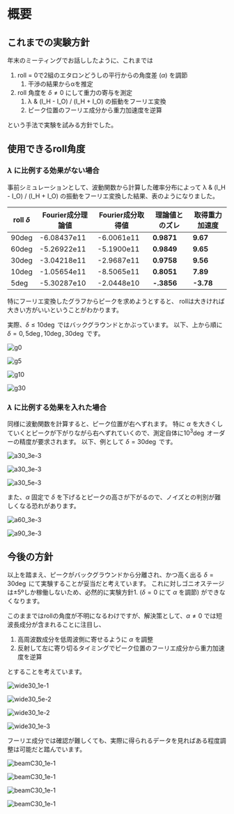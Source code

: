 # 概要

## これまでの実験方針

年末のミーティングでお話ししたように、これまでは

1. roll = 0で2組のエタロンどうしの平行からの角度差 ($α$) を調節
   1. 干渉の結果からαを推定
2. roll 角度を $\delta\neq0$ にして重力の寄与を測定
   1. λ & (I_H - I_O) / (I_H + I_O) の振動をフーリエ変換
   2. ピーク位置のフーリエ成分から重力加速度を逆算

という手法で実験を試みる方針でした。

## 使用できるroll角度

### $\lambda$ に比例する効果がない場合

事前シミュレーションとして、波動関数から計算した確率分布によって λ & (I_H - I_O) / (I_H + I_O) の振動をフーリエ変換した結果、表のようになりました。

| roll $\delta$ | Fourier成分理論値 | Fourier成分取得値 | 理論値とのズレ | 取得重力加速度 |
| - | - | - | - | - |
| 90deg | -6.08437e11 | -6.0061e11 | **0.9871** | **9.67** |
| 60deg | -5.26922e11 | -5.1900e11 | **0.9849** | **9.65** |
| 30deg | -3.04218e11 | -2.9687e11 | **0.9758** | **9.56** |
| 10deg | -1.05654e11 | -8.5065e11 | **0.8051** | **7.89** |
| 5deg | -5.30287e10 | -2.0448e10 | **-.3856** | **-3.78** |

特にフーリエ変換したグラフからピークを求めようとすると、
rollは大きければ大きい方がいいということがわかります。

実際、$\delta\leq10\deg$ ではバックグラウンドとかぶっています。
以下、上から順に $\delta = 0, 5 \deg, 10 \deg, 30 \deg$ です。

![g0](../simulation/oscil_graph/theoretical/fourier/g_mix_0deg_10min_ALPHA1e-3_lmd7e-10to10e-10.png "delta = 0")

![g5](../simulation/oscil_graph/theoretical/fourier/g_mix_5deg_10min_ALPHA1e-3_lmd7e-10to10e-10.png "delta = 5")

![g10](../simulation/oscil_graph/theoretical/fourier/g_mix_10deg_10min_ALPHA1e-3_lmd7e-10to10e-10.png "delta = 10")

![g30](../simulation/oscil_graph/theoretical/fourier/g_mix_30deg_10min_ALPHA1e-3_lmd7e-10to10e-10.png "delta = 30")

### $\lambda$ に比例する効果を入れた場合

同様に波動関数を計算すると、ピーク位置が右へずれます。
特に $\alpha$ を大きくしていくとピークが下がりながら右へずれていくので、測定自体に$10^3\deg$ オーダーの精度が要求されます。
以下、例として $\delta = 30\deg$ です。

![a30_3e-3](../simulation/oscil_graph/theoretical/fourier/mix_mix_30deg_10min_ALPHA1e-3_lmd7e-10to10e-10.png "delta = 30, alpha = 1e-3")

![a30_3e-3](../simulation/oscil_graph/theoretical/fourier/mix_mix_30deg_10min_ALPHA3e-3_lmd7e-10to10e-10.png "delta = 30, alpha = 3e-3")

![a30_5e-3](../simulation/oscil_graph/theoretical/fourier/mix_mix_30deg_10min_ALPHA5e-3_lmd7e-10to10e-10.png "delta = 30, alpha = 5e-3")

また、$\alpha$ 固定で $\delta$ を下げるとピークの高さが下がるので、ノイズとの判別が難しくなる恐れがあります。

![a60_3e-3](../simulation/oscil_graph/theoretical/fourier/mix_mix_60deg_10min_ALPHA3e-3_lmd7e-10to10e-10.png "delta=60, alpha=3e-3")

![a90_3e-3](../simulation/oscil_graph/theoretical/fourier/mix_mix_90deg_10min_ALPHA3e-3_lmd7e-10to10e-10.png "delta=90, alpha=3e-3")

## 今後の方針

以上を踏まえ、ピークがバックグラウンドから分離され、かつ高く出る $\delta=30\deg$ にて実験することが妥当だと考えています。
これに対しゴニオステージは±5ºしか稼働しないため、必然的に実験方針1. ($\delta=0$ にて $\alpha$ を調節) ができなくなります。

このままではrollの角度が不明になるわけですが、解決策として、$\alpha\neq0$ では短波長成分が含まれることに注目し、

1. 高周波数成分を低周波側に寄せるように $\alpha$ を調整
2. 反射して左に寄り切るタイミングでピーク位置のフーリエ成分から重力加速度を逆算

とすることを考えています。

![wide30_1e-1](../simulation/oscil_graph/theoretical/fourier_wide/mix_mix_30deg_10min_ALPHA1e-1_lmd7e-10to10e-10.png)

![wide30_5e-2](../simulation/oscil_graph/theoretical/fourier_wide/mix_mix_30deg_10min_ALPHA5e-2_lmd7e-10to10e-10.png)

![wide30_1e-2](../simulation/oscil_graph/theoretical/fourier_wide/mix_mix_30deg_10min_ALPHA1e-2_lmd7e-10to10e-10.png)

![wide30_1e-3](../simulation/oscil_graph/theoretical/fourier_wide/mix_mix_30deg_10min_ALPHA5e-3_lmd7e-10to10e-10.png)

フーリエ成分では確認が難しくても、実際に得られるデータを見ればある程度調整は可能だと踏んでいます。

![beamC30_1e-1](../simulation/beam_count/theoretical/zoom/mix_mix_30deg_10min_ALPHA1e-1_lmd7e-10to10e-10.png)

![beamC30_1e-1](../simulation/beam_count/theoretical/zoom/mix_mix_30deg_10min_ALPHA5e-2_lmd7e-10to10e-10.png)

![beamC30_1e-1](../simulation/beam_count/theoretical/zoom/mix_mix_30deg_10min_ALPHA1e-2_lmd7e-10to10e-10.png)

![beamC30_1e-1](../simulation/beam_count/theoretical/zoom/mix_mix_30deg_10min_ALPHA5e-3_lmd7e-10to10e-10.png)
